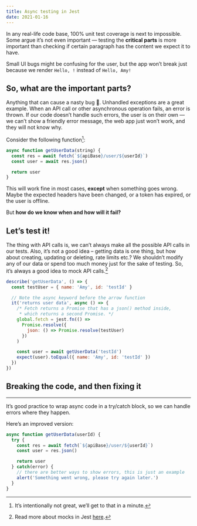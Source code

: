 ```yaml
---
title: Async testing in Jest
date: 2021-01-16
---
```


In any real-life code base, 100% unit test coverage is next to impossible. Some argue it’s not even important — testing the **critical parts** is more important than checking if certain paragraph has the content we expect it to have.

Small UI bugs might be confusing for the user, but the app won’t break just because we render `Hello, !` instead of `Hello, Amy!`

## So, what are the important parts?

Anything that can cause a nasty bug 🦟. Unhandled exceptions are a great example. When an API call or other asynchronous operation fails, an error is thrown. If our code doesn’t handle such errors, the user is on their own — we can’t show a friendly error message, the web app just won’t work, and they will not know why.

Consider the following function[^1]:

```js
async function getUserData(string) {
  const res = await fetch(`${apiBase}/user/${userId}`)
  const user = await res.json()

  return user
}
```

This will work fine in most cases, **except** when something goes wrong. Maybe the expected headers have been changed, or a token has expired, or the user is offline.

But **how do we know when and how will it fail?** 

## Let’s test it!

The thing with API calls is, we can’t always make all the possible API calls in our tests. Also, it’s not a good idea – getting data is one thing, but how about creating, updating or deleting, rate limits etc.? We shouldn’t modify any of our data or spend too much money just for the sake of testing. So, it’s always a good idea to mock API calls.[^2]

```js
describe('getUserData', () => {
  const testUser = { name: 'Amy', id: 'testId' }

  // Note the async keyword before the arrow function
  it('returns user data', async () => {
    /* Fetch returns a Promise that has a json() method inside,
     * which returns a second Promise. */
    global.fetch = jest.fn(() =>
      Promise.resolve({
        json: () => Promise.resolve(testUser)
      })
    )

    const user = await getUserData('testId')
    expect(user).toEqual({ name: 'Amy', id: 'testId' })
  })
})
```

## Breaking the code, and then fixing it

---

It’s good practice to wrap async code in a try/catch block, so we can handle errors where they happen.

Here’s an improved version:

```js
async function getUserData(userId) {
  try {
    const res = await fetch(`${apiBase}/user/${userId}`)
    const user = res.json()

    return user
  } catch(error) {
    // there are better ways to show errors, this is just an example
    alert('Something went wrong, please try again later.')
  }
}
```

[^1]: It’s intentionally not great, we’ll get to that in a minute.

[^2]: Read more about mocks in Jest [here](https://jestjs.io/docs/en/mock-functions.html).
